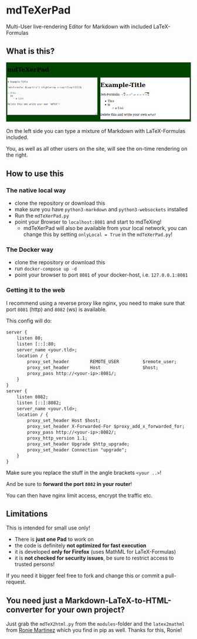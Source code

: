 # mdTeXerPad
Multi-User live-rendering Editor for Markdown with included LaTeX-Formulas

## What is this?

![Screenshot of mdTeXerPad](mdTeXerPad.png)

On the left side you can type a mixture of Markdown with LaTeX-Formulas included.

You, as well as all other users on the site, will see the on-time rendering on the right.

## How to use this

### The native local way

- clone the repository or download this
- make sure you have `python3-markdown` and `python3-websockets` installed
- Run the `mdTeXerPad.py`
- point your Browser to `localhost:8081` and start to mdTeXing!
    - mdTeXerPad will also be available from your local network, you can change this by setting `onlyLocal = True` in the `mdTeXerPad.py`!

### The Docker way

- clone the repository or download this
- run `docker-compose up -d`
- point your browser to port `8081` of your docker-host, i.e. `127.0.0.1:8081`

### Getting it to the web

I recommend using a reverse proxy like nginx, you need to make sure that port `8081` (http) and `8082` (ws) is available.

This config will do:

```
server {
    listen 80;
    listen [::]:80;
    server_name <your.tld>;
    location / {
        proxy_set_header        REMOTE_USER         $remote_user;
        proxy_set_header        Host                $host;
        proxy_pass http://<your-ip>:8081/;
    }
}
server {
    listen 8082;
    listen [::]:8082;
    server_name <your.tld>;
    location / {
        proxy_set_header Host $host;
        proxy_set_header X-Forwarded-For $proxy_add_x_forwarded_for;
        proxy_pass http://<your-ip>:8082/;
        proxy_http_version 1.1;
        proxy_set_header Upgrade $http_upgrade;
        proxy_set_header Connection "upgrade";
    }
}
```

Make sure you replace the stuff in the angle brackets `<your ..>`!

And be sure to **forward the port `8082` in your router**!

You can then have nginx limit access, encrypt the traffic etc.

## Limitations

This is intended for small use only!

- There is **just one Pad** to work on
- the code is definitely **not optimized for fast execution**
- it is developed **only for Firefox** (uses MathML for LaTeX-Formulas)
- it is **not checked for security issues**, be sure to restrict access to trusted persons!

If you need it bigger feel free to fork and change this or commit a pull-request.

## You need just a Markdown-LaTeX-to-HTML-converter for your own project?

Just grab the `mdTeX2html.py` from the `modules`-folder and the `latex2mathml` from [Ronie Martinez](https://github.com/roniemartinez/latex2mathml) which you find in pip as well. Thanks for this, Ronie!
